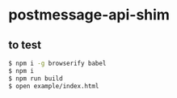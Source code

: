 # postmessage-api-shim

## to test

```bash
$ npm i -g browserify babel
$ npm i
$ npm run build
$ open example/index.html
```
